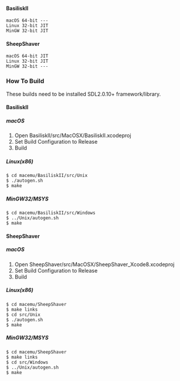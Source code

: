 #### BasiliskII
```
macOS 64-bit ---
Linux 32-bit JIT
MinGW 32-bit JIT
```
#### SheepShaver
```
macOS 64-bit JIT
Linux 32-bit JIT
MinGW 32-bit ---
```
### How To Build
These builds need to be installed SDL2.0.10+ framework/library.
#### BasiliskII
##### macOS
1. Open BasiliskII/src/MacOSX/BasiliskII.xcodeproj
1. Set Build Configuration to Release
1. Build

##### Linux(x86)
```
$ cd macemu/BasiliskII/src/Unix
$ ./autogen.sh
$ make
```
##### MinGW32/MSYS
```
$ cd macemu/BasiliskII/src/Windows
$ ../Unix/autogen.sh
$ make
```
#### SheepShaver
##### macOS
1. Open SheepShaver/src/MacOSX/SheepShaver_Xcode8.xcodeproj
1. Set Build Configuration to Release
1. Build

##### Linux(x86)
```
$ cd macemu/SheepShaver
$ make links
$ cd src/Unix
$ ./autogen.sh
$ make
```
##### MinGW32/MSYS
```
$ cd macemu/SheepShaver
$ make links
$ cd src/Windows
$ ../Unix/autogen.sh
$ make
```
